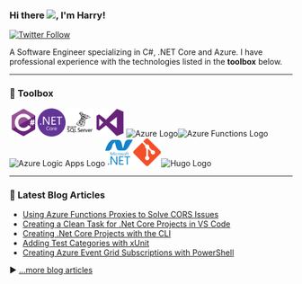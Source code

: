 ### Hi there <img src="https://raw.githubusercontent.com/MartinHeinz/MartinHeinz/master/wave.gif" width="30px">, I'm Harry!

 [![Twitter Follow](https://img.shields.io/twitter/follow/hbellamy?label=People%20following%20me%20on%20Twitter&style=social)](https://twitter.com/intent/follow?screen_name=hbellamy)

A Software Engineer specializing in C#, .NET Core and Azure. I have professional experience with the technologies listed in the **toolbox** below.

---

### 🧰 Toolbox

<img src="https://github.com/devicons/devicon/blob/master/icons/csharp/csharp-original.svg" Title="C#" alt="C# Logo" width="50" height="50"/><img src="https://github.com/devicons/devicon/blob/master/icons/dotnetcore/dotnetcore-original.svg" Title=".Net Core" alt=" Logo" width="50" height="50"/><img src="https://github.com/devicons/devicon/blob/master/icons/microsoftsqlserver/microsoftsqlserver-plain-wordmark.svg" Title="SQL Server" alt="SQL Server Logo" width="50" height="50"/> <img src="https://github.com/devicons/devicon/blob/master/icons/visualstudio/visualstudio-plain.svg" Title="Visual Studio" alt="Visual Studio Logo" width="50" height="50"/>
<img src="https://cdn.worldvectorlogo.com/logos/azure-1.svg" Title="Azure" alt="Azure Logo" width="50" height="50"/><img src="http://code.benco.io/icon-collection/azure-icons/Function-Apps.svg" Title="Azure Functions" alt="Azure Functions Logo" width="50" height="50"/><img src="http://code.benco.io/icon-collection/azure-icons/Logic-Apps.svg" title="Azure Logic Apps" alt="Azure Logic Apps Logo" width="50" height="50"/><img src="https://github.com/devicons/devicon/blob/master/icons/dot-net/dot-net-plain-wordmark.svg" Title=".Net Framework" alt=".NET Logo" width="50" height="50"/><img src="https://github.com/devicons/devicon/blob/master/icons/git/git-original.svg" Title="Git" alt="Git Logo" width="50" height="50"/><img src="https://upload.wikimedia.org/wikipedia/commons/a/af/Logo_of_Hugo_the_static_website_generator.svg" Title="Hugo" alt="Hugo Logo" width="50" height="50"/>

---

### 📘 Latest Blog Articles

<!-- BLOG-POST-LIST:START -->
- [Using Azure Functions Proxies to Solve CORS Issues](https://harrybellamy.com/posts/using-azure-functions-proxies-to-solve-cors-issues/)
- [Creating a Clean Task for .Net Core Projects in VS Code](https://harrybellamy.com/posts/creating-a-clean-task-for-dotnet-projects-in-vscode/)
- [Creating .Net Core Projects with the CLI](https://harrybellamy.com/posts/creating-dotnet-core-projects-with-the-command-line/)
- [Adding Test Categories with xUnit](https://harrybellamy.com/posts/adding-test-categories-with-xunit/)
- [Creating Azure Event Grid Subscriptions with PowerShell](https://harrybellamy.com/posts/creating-event-grid-subscriptions-with-powershell/)
<!-- BLOG-POST-LIST:END -->

▶ [...more blog articles](https://harrybellamy.com)

